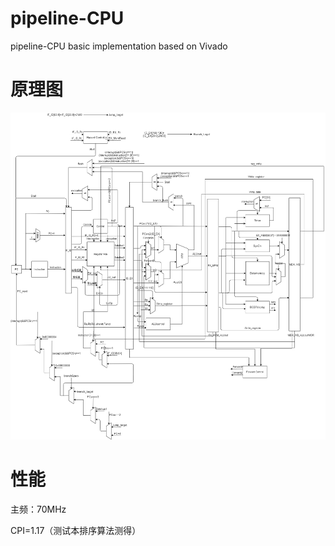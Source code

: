 # pipeline-CPU
pipeline-CPU basic implementation based on Vivado
# 原理图
![pipeline_CPU原理图](https://raw.githubusercontent.com/linYDTHU/pipeline-CPU/master/pipeline.drawio.png)
# 性能
主频：70MHz 

CPI=1.17（测试本排序算法测得）
